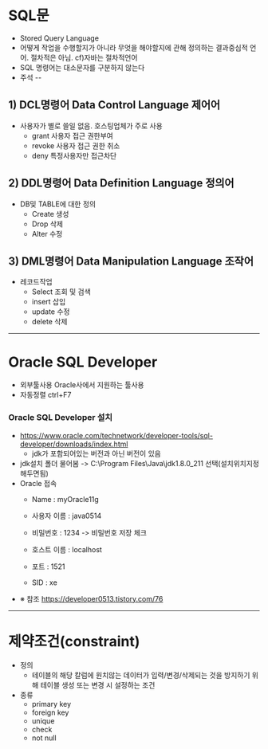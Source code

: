 # SQL문

- Stored Query Language
- 어떻게 작업을 수행할지가 아니라
  무엇을 해야할지에 관해 정의하는 결과중심적 언어.
  절차적은 아님.
  cf)자바는 절차적언어
- SQL 명령어는 대소문자를 구분하지 않는다
- 주석 --





## 1) DCL명령어 Data Control Language 제어어

- 사용자가 별로 쓸일 없음. 호스팅업체가 주로 사용
   - grant 사용자 접근 권한부여
   - revoke 사용자 접근 권한 취소
   - deny 특정사용자만 접근차단





## 2) DDL명령어 Data Definition Language 정의어

- DB및 TABLE에 대한 정의
   - Create 생성
   - Drop 삭제
   - Alter 수정





## 3) DML명령어 Data Manipulation Language 조작어

- 레코드작업
   - Select 조회 및 검색
   - insert 삽입
   - update 수정
   - delete 삭제





------





# Oracle SQL Developer

- 외부툴사용 Oracle사에서 지원하는 툴사용
- 자동정렬 ctrl+F7





### Oracle SQL Developer 설치

- https://www.oracle.com/technetwork/developer-tools/sql-developer/downloads/index.html
  - jdk가 포함되어있는 버전과 아닌 버전이 있음
-  jdk설치 폴더 물어봄 -> C:\Program Files\Java\jdk1.8.0_211 선택(설치위치지정해두면됨)
- Oracle 접속 
  - Name        : myOracle11g
  - 사용자 이름 : java0514

  -  비밀번호    : 1234         -> 비밀번호 저장 체크

  -  호스트 이름 : localhost    
  - 포트        : 1521

  -  SID         : xe
- ※ 참조 https://developer0513.tistory.com/76







------



# 제약조건(constraint)

- 정의
  - 테이블의 해당 칼럼에 원치않는 데이터가 입력/변경/삭제되는 것을 방지하기 위해 테이블 생성 또는 변경 시 설정하는 조건
- 종류
  - primary key
  - foreign key
  - unique
  - check
  - not null





















